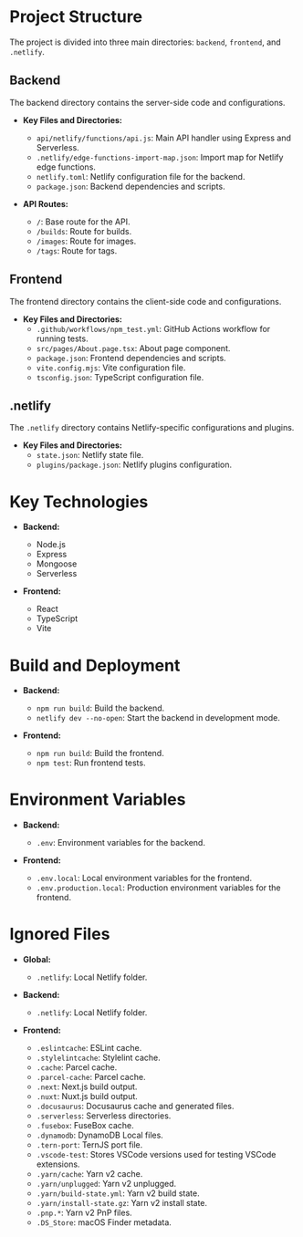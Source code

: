 # Project Structure

The project is divided into three main directories: `backend`, `frontend`, and `.netlify`.

## Backend

The backend directory contains the server-side code and configurations.

- **Key Files and Directories:**

  - `api/netlify/functions/api.js`: Main API handler using Express and Serverless.
  - `.netlify/edge-functions-import-map.json`: Import map for Netlify edge functions.
  - `netlify.toml`: Netlify configuration file for the backend.
  - `package.json`: Backend dependencies and scripts.

- **API Routes:**
  - `/`: Base route for the API.
  - `/builds`: Route for builds.
  - `/images`: Route for images.
  - `/tags`: Route for tags.

## Frontend

The frontend directory contains the client-side code and configurations.

- **Key Files and Directories:**
  - `.github/workflows/npm_test.yml`: GitHub Actions workflow for running tests.
  - `src/pages/About.page.tsx`: About page component.
  - `package.json`: Frontend dependencies and scripts.
  - `vite.config.mjs`: Vite configuration file.
  - `tsconfig.json`: TypeScript configuration file.

## .netlify

The `.netlify` directory contains Netlify-specific configurations and plugins.

- **Key Files and Directories:**
  - `state.json`: Netlify state file.
  - `plugins/package.json`: Netlify plugins configuration.

# Key Technologies

- **Backend:**

  - Node.js
  - Express
  - Mongoose
  - Serverless

- **Frontend:**
  - React
  - TypeScript
  - Vite

# Build and Deployment

- **Backend:**

  - `npm run build`: Build the backend.
  - `netlify dev --no-open`: Start the backend in development mode.

- **Frontend:**
  - `npm run build`: Build the frontend.
  - `npm test`: Run frontend tests.

# Environment Variables

- **Backend:**

  - `.env`: Environment variables for the backend.

- **Frontend:**
  - `.env.local`: Local environment variables for the frontend.
  - `.env.production.local`: Production environment variables for the frontend.

# Ignored Files

- **Global:**

  - `.netlify`: Local Netlify folder.

- **Backend:**

  - `.netlify`: Local Netlify folder.

- **Frontend:**
  - `.eslintcache`: ESLint cache.
  - `.stylelintcache`: Stylelint cache.
  - `.cache`: Parcel cache.
  - `.parcel-cache`: Parcel cache.
  - `.next`: Next.js build output.
  - `.nuxt`: Nuxt.js build output.
  - `.docusaurus`: Docusaurus cache and generated files.
  - `.serverless`: Serverless directories.
  - `.fusebox`: FuseBox cache.
  - `.dynamodb`: DynamoDB Local files.
  - `.tern-port`: TernJS port file.
  - `.vscode-test`: Stores VSCode versions used for testing VSCode extensions.
  - `.yarn/cache`: Yarn v2 cache.
  - `.yarn/unplugged`: Yarn v2 unplugged.
  - `.yarn/build-state.yml`: Yarn v2 build state.
  - `.yarn/install-state.gz`: Yarn v2 install state.
  - `.pnp.*`: Yarn v2 PnP files.
  - `.DS_Store`: macOS Finder metadata.
